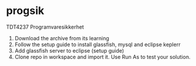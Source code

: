 progsik
=======

TDT4237 Programvaresikkerhet

1. Download the archive from its learning
2. Follow the setup guide to install glassfish, mysql and eclipse keplerr
3. Add glassfish server to eclipse (setup guide)
4. Clone repo in workspace and import it. Use Run As to test your solution.
